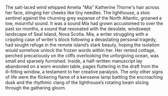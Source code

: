 The salt-laced wind whipped Amelia "Mia" Katherine Thorne's hair across her face, stinging her cheeks like tiny needles.  The lighthouse, a stoic sentinel against the churning grey expanse of the North Atlantic, groaned a low, mournful sound. It was a sound Mia had grown accustomed to over the past six months, a sound that resonated with the desolate, windswept landscape of Seal Island, Nova Scotia. Mia, a writer struggling with a crippling case of writer's block following a devastating personal tragedy, had sought refuge in the remote island’s stark beauty, hoping the isolation would somehow unlock the frozen words within her.  Her rented cottage, perched precariously on the cliffs overlooking the unforgiving ocean, was small and sparsely furnished.  Inside, a half-written manuscript lay abandoned on a worn wooden table, pages fluttering in the draft from the ill-fitting window, a testament to her creative paralysis. The only other signs of life were the flickering flame of a kerosene lamp battling the encroaching dusk and the rhythmic clang of the lighthouse’s rotating beam slicing through the gathering gloom.  
